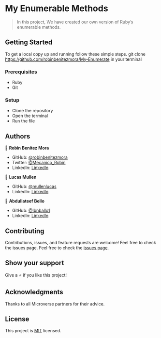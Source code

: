 # My Enumerable Methods

> In this project, We have created our own version of Ruby’s enumerable methods.

## Getting Started

To get a local copy up and running follow these simple steps.
git clone https://github.com/robinbenitezmora/My-Enumerate in your terminal

### Prerequisites
- Ruby
- Git

### Setup
- Clone the repository
- Open the terminal
- Run the file

## Authors

👤 **Robin Benitez Mora**

- GitHub: [@robinbenitezmora](https://github.com/robinbenitezmora)
- Twitter: [@Mecanico_Robin](https://twitter.com/mecanico_robin)
- LinkedIn: [LinkedIn](https://www.linkedin.com/in/robin-benitez-mora/)

👤 **Lucas Mullen**

- GitHub: [@mullenlucas](https://github.com/mullenlucas/)
- LinkedIn: [LinkedIn](https://www.linkedin.com/in/mullenlucas/)

👤 **Abdullateef Bello**

- GitHub: [@Ibnballo1](https://github.com/Ibnballo1)
- LinkedIn: [LinkedIn](https://www.linkedin.com/in/abdullateef-bello/)


## Contributing
Contributions, issues, and feature requests are welcome!
Feel free to check the issues page.
Feel free to check the [issues page](../../issues/).
​
## Show your support
Give a ⭐️ if you like this project!
## Acknowledgments 
Thanks to all Microverse partners for their advice.
## License
This project is [MIT](./MIT.md) licensed.
